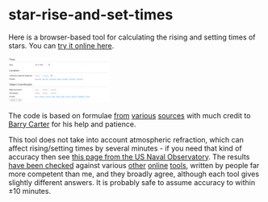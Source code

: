 # star-rise-and-set-times

Here is a browser-based tool for calculating the rising and setting times of stars. You can [try it online here](https://codebox.net/pages/star-rise-and-set-time-calculator).

<img alt="star rise and set calculator screenshot" src="./screenshot.png" width="200">

The code is based on formulae [from](https://idlastro.gsfc.nasa.gov/ftp/pro/astro/hadec2altaz.pro) [various](http://aa.usno.navy.mil/faq/docs/GAST.php) [sources](https://astronomy.stackexchange.com/a/14508/24882) with much credit to [Barry Carter](http://wordpress.barrycarter.info) for his help and patience.

This tool does not take into account atmospheric refraction, which can affect rising/setting times by several minutes - if you need that kind of accuracy then see [this page from the US Naval Observatory](https://aa.usno.navy.mil/data/docs/mrst.php). The results [have been checked](https://github.com/codebox/star-rise-and-set-times/blob/master/test/spec/calc-spec.js) against various  [other](https://aa.usno.navy.mil/data/docs/mrst.php) [online](https://www.wolframalpha.com/) [tools](https://in-the-sky.org/), written by people far more competent than me, and they broadly agree, although each tool gives slightly different answers. It is probably safe to assume accuracy to within &plusmn;10 minutes.
